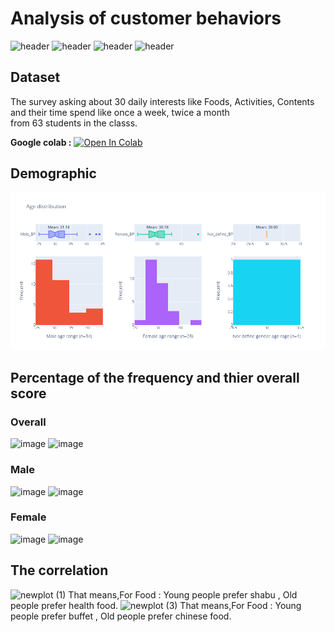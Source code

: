 # Analysis of customer behaviors 
![header](https://img.shields.io/badge/-Google--Colab-blue) ![header](https://img.shields.io/badge/-Survey-blue) ![header](https://img.shields.io/badge/-Analysis-blue) ![header](https://img.shields.io/badge/-Insight-blue)  

## Dataset
The survey asking about 30 daily interests like Foods, Activities, Contents and their time spend like once a week, twice a month  
from 63 students in the classs.

<b>Google colab :</b> [![Open In Colab](https://colab.research.google.com/assets/colab-badge.svg)](https://colab.research.google.com/drive/1vJPF-23_hZpie9dLKaGHDJqdaykorNfc?usp=sharing)

## Demographic  
![image](https://github.com/benzono/BADS7105/blob/main/Homework%2001/result_picture/Demographic.png)

## Percentage of the frequency and thier overall score
### Overall
![image](https://user-images.githubusercontent.com/51535964/120069540-a631f100-c0b0-11eb-85d5-9373dfc15d6e.png)
![image](https://user-images.githubusercontent.com/51535964/120069637-2fe1be80-c0b1-11eb-9137-0c44e1a24e0b.png)

### Male
![image](https://user-images.githubusercontent.com/51535964/120069567-c2359280-c0b0-11eb-9cd9-b065c1429a2c.png)
![image](https://user-images.githubusercontent.com/51535964/120069639-32dcaf00-c0b1-11eb-9dba-dee6e101805d.png)

### Female
![image](https://user-images.githubusercontent.com/51535964/120069580-d083ae80-c0b0-11eb-8332-347314305d9d.png)
![image](https://user-images.githubusercontent.com/51535964/120069641-353f0900-c0b1-11eb-9518-f67a0b7633f0.png)

## The correlation
![newplot (1)](https://user-images.githubusercontent.com/51535964/120069917-99160180-c0b2-11eb-9875-56cb2a388b92.png)
That means,For Food : Young people prefer shabu , Old people prefer health food.
![newplot (3)](https://user-images.githubusercontent.com/51535964/120069993-f6aa4e00-c0b2-11eb-96f5-1071fc1eb667.png)
That means,For Food : Young people prefer buffet , Old people prefer chinese food.
